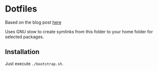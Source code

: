 # Dotfiles

Based on the blog post [here](https://medium.com/@waterkip/managing-my-dotfiles-with-gnu-stow-262d2540a866)

Uses GNU stow to create symlinks from this folder to your home folder for selected packages.

## Installation

Just execute `./bootstrap.sh`.
